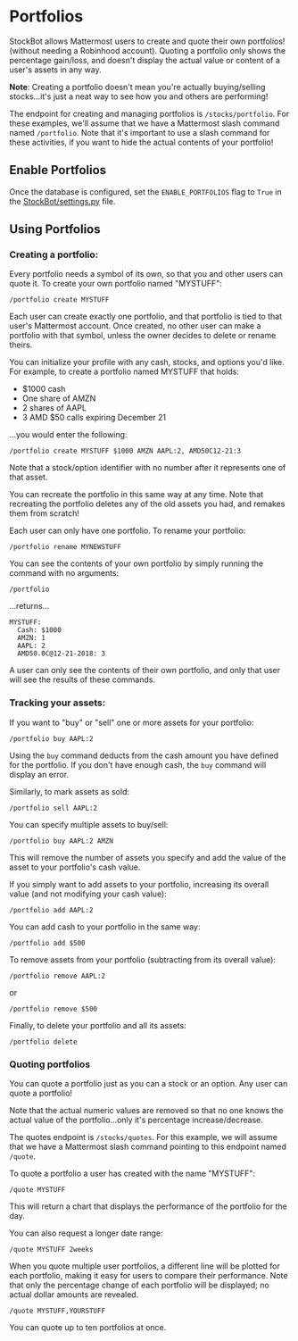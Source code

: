 # Portfolios

StockBot allows Mattermost users to create and quote their own portfolios! (without needing a Robinhood account). Quoting a portfolio only shows the percentage gain/loss, and doesn't display the actual value or content of a user's assets in any way.

**Note**: Creating a portfolio doesn't mean you're actually buying/selling stocks...it's just a neat way to see how you and others are performing!

The endpoint for creating and managing portfolios is `/stocks/portfolio`. For these examples, we'll assume that we have a Mattermost slash command named `/portfolio`. Note that it's important to use a slash command for these activities, if you want to hide the actual contents of your portfolio!

## Enable Portfolios

Once the database is configured, set the `ENABLE_PORTFOLIOS` flag to `True` in the [StockBot/settings.py](StockBot/settings.py) file.

## Using Portfolios

### Creating a portfolio:

Every portfolio needs a symbol of its own, so that you and other users can quote it. To create your own portfolio named "MYSTUFF":

`/portfolio create MYSTUFF`

Each user can create exactly one portfolio, and that portfolio is tied to that user's Mattermost account. Once created, no other user can make a portfolio with that symbol, unless the owner decides to delete or rename theirs.

You can initialize your profile with any cash, stocks, and options you'd like. For example, to create a portfolio named MYSTUFF that holds:
* $1000 cash
* One share of AMZN
* 2 shares of AAPL
* 3 AMD $50 calls expiring December 21

...you would enter the following:

`/portfolio create MYSTUFF $1000 AMZN AAPL:2, AMD50C12-21:3`

Note that a stock/option identifier with no number after it represents one of that asset.

You can recreate the portfolio in this same way at any time. Note that recreating the portfolio deletes any of the old assets you had, and remakes them from scratch!

Each user can only have one portfolio. To rename your portfolio:

`/portfolio rename MYNEWSTUFF`

You can see the contents of your own portfolio by simply running the command with no arguments:

`/portfolio`

...returns...

```
MYSTUFF:
  Cash: $1000
  AMZN: 1
  AAPL: 2
  AMD50.0C@12-21-2018: 3
```

A user can only see the contents of their own portfolio, and only that user will see the results of these commands.

### Tracking your assets:

If you want to "buy" or "sell" one or more assets for your portfolio:

`/portfolio buy AAPL:2`

Using the `buy` command deducts from the cash amount you have defined for the portfolio. If you don't have enough cash, the `buy` command will display an error.

Similarly, to mark assets as sold:

`/portfolio sell AAPL:2`

You can specify multiple assets to buy/sell:

`/portfolio buy AAPL:2 AMZN`

This will remove the number of assets you specify and add the value of the asset to your portfolio's cash value.

If you simply want to add assets to your portfolio, increasing its overall value (and not modifying your cash value):

`/portfolio add AAPL:2`

You can add cash to your portfolio in the same way:

`/portfolio add $500`

To remove assets from your portfolio (subtracting from its overall value):

`/portfolio remove AAPL:2`

or

`/portfolio remove $500`

Finally, to delete your portfolio and all its assets:

`/portfolio delete`

### Quoting portfolios

You can quote a portfolio just as you can a stock or an option. Any user can quote a portfolio!

Note that the actual numeric values are removed so that no one knows the actual value of the portfolio...only it's percentage increase/decrease.

The quotes endpoint is `/stocks/quotes`. For this example, we will assume that we have a Mattermost slash command pointing to this endpoint named `/quote`.

To quote a portfolio a user has created with the name "MYSTUFF":

`/quote MYSTUFF`

This will return a chart that displays the performance of the portfolio for the day.

You can also request a longer date range:

`/quote MYSTUFF 2weeks`

When you quote multiple user portfolios, a different line will be plotted for each portfolio, making it easy for users to compare their performance. Note that only the percentage change of each portfolio will be displayed; no actual dollar amounts are revealed.

`/quote MYSTUFF,YOURSTUFF`

You can quote up to ten portfolios at once.
